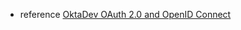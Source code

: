 - reference
    [OktaDev OAuth 2.0 and OpenID Connect](https://www.youtube.com/watch?v=996OiexHze0&ab_channel=OktaDev)